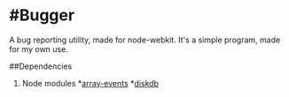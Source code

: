 #Bugger
=========
A bug reporting utility, made for node-webkit. It's a simple program, made for my own use.

##Dependencies
1. Node modules
  *[array-events](https://www.npmjs.com/package/array-events)
  *[diskdb](https://www.npmjs.com/package/diskdb)